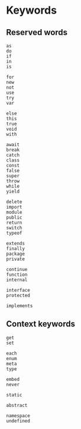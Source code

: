 # Keywords

## Reserved words

```plain
as
do
if
in
is

for
new
not
use
try
var

else
this
true
void
with

await
break
catch
class
const
false
super
throw
while
yield

delete
import
module
public
return
switch
typeof

extends
finally
package
private

continue
function
internal

interface
protected

implements
```

## Context keywords

```plain
get
set

each
enum
meta
type

embed
never

static

abstract

namespace
undefined
```